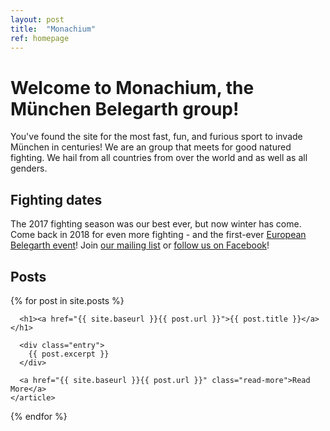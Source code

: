 ```yaml
---
layout: post
title:  "Monachium"
ref: homepage
---
```


# Welcome to Monachium, the München Belegarth group!

You've found the site for the most fast, fun, and furious sport to invade München in centuries!
We are an group that meets for good natured fighting.
We hail from all countries from over the world and as well as all genders.

## Fighting dates

The 2017 fighting season was our best ever, but now winter has come.
Come back in 2018 for even more fighting - and the first-ever [European Belegarth event](http://battlevaria.monachium.org/)!
Join [our mailing list](https://groups.google.com/forum/#!forum/belegarth-munich/join) 
or [follow us on Facebook](http://fb.monachium.org/)!

## Posts

<div class="posts">
  {% for post in site.posts %}
    <article class="post">

      <h1><a href="{{ site.baseurl }}{{ post.url }}">{{ post.title }}</a></h1>

      <div class="entry">
        {{ post.excerpt }}
      </div>

      <a href="{{ site.baseurl }}{{ post.url }}" class="read-more">Read More</a>
    </article>
  {% endfor %}
</div>
